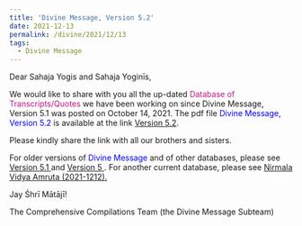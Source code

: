 ```yaml
---
title: 'Divine Message, Version 5.2'
date: 2021-12-13
permalink: /divine/2021/12/13
tags:
  - Divine Message
---
```


<p>
Dear Sahaja Yogis and Sahaja Yoginīs,  
</p>


We would like to share with you all the up-dated <font color="mediumvioletred">Database of Transcripts/Quotes</font> we have been working on since Divine Message, Version 5.1 was posted on October 14, 2021. The pdf file <font color="blue">Divine Message, Version 5.2</font> is available at the link
<a href="https://drive.google.com/file/d/1-pKA800IxqnzkEfsm6GpQ-fO9bn3otwy/view?usp=sharing">Version 5.2</a>.

<p>
Please kindly share the link with all our brothers and sisters. 
</p>

For older versions of <font color="blue">Divine Message</font> and of other databases, please see <a href="https://seven-teams.github.io/divine/2021/10/14"> Version 5.1 </a> and <a href="https://seven-teams.github.io/divine/2021/08/15"> Version 5 </a>. For another current database, please see <a href="https://drive.google.com/file/d/1FWaCLWj-SltoKhxI8Ll9xeX2988VhPJ_/view?usp=sharing">Nirmala Vidya Amruta (2021-1212).</a>

Jay Śhrī Mātājī!

The Comprehensive Compilations Team (the Divine Message Subteam)
